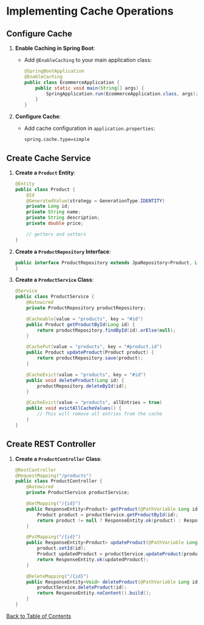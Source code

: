 # Implementing Cache Operations

## Configure Cache

1. **Enable Caching in Spring Boot**:
   - Add `@EnableCaching` to your main application class:
   
     ```java
     @SpringBootApplication
     @EnableCaching
     public class EcommerceApplication {
         public static void main(String[] args) {
             SpringApplication.run(EcommerceApplication.class, args);
         }
     }
     ```

2. **Configure Cache**:
   - Add cache configuration in `application.properties`:

     ```properties
     spring.cache.type=simple
     ```

## Create Cache Service

1. **Create a `Product` Entity**:

   ```java
   @Entity
   public class Product {
       @Id
       @GeneratedValue(strategy = GenerationType.IDENTITY)
       private Long id;
       private String name;
       private String description;
       private double price;

       // getters and setters
   }
   ```

2. **Create a `ProductRepository` Interface**:

   ```java
   public interface ProductRepository extends JpaRepository<Product, Long> {
   }
   ```

3. **Create a `ProductService` Class**:

   ```java
   @Service
   public class ProductService {
       @Autowired
       private ProductRepository productRepository;

       @Cacheable(value = "products", key = "#id")
       public Product getProductById(Long id) {
           return productRepository.findById(id).orElse(null);
       }

       @CachePut(value = "products", key = "#product.id")
       public Product updateProduct(Product product) {
           return productRepository.save(product);
       }

       @CacheEvict(value = "products", key = "#id")
       public void deleteProduct(Long id) {
           productRepository.deleteById(id);
       }

       @CacheEvict(value = "products", allEntries = true)
       public void evictAllCacheValues() {
           // This will remove all entries from the cache
       }
   }
   ```

## Create REST Controller

1. **Create a `ProductController` Class**:

   ```java
   @RestController
   @RequestMapping("/products")
   public class ProductController {
       @Autowired
       private ProductService productService;

       @GetMapping("/{id}")
       public ResponseEntity<Product> getProduct(@PathVariable Long id) {
           Product product = productService.getProductById(id);
           return product != null ? ResponseEntity.ok(product) : ResponseEntity.notFound().build();
       }

       @PutMapping("/{id}")
       public ResponseEntity<Product> updateProduct(@PathVariable Long id, @RequestBody Product product) {
           product.setId(id);
           Product updatedProduct = productService.updateProduct(product);
           return ResponseEntity.ok(updatedProduct);
       }

       @DeleteMapping("/{id}")
       public ResponseEntity<Void> deleteProduct(@PathVariable Long id) {
           productService.deleteProduct(id);
           return ResponseEntity.noContent().build();
       }
   }
   ```
[Back to Table of Contents](index.md)

<script src="assets/copy-button.js"></script>
<link rel="stylesheet" type="text/css" href="assets/styles.css">
